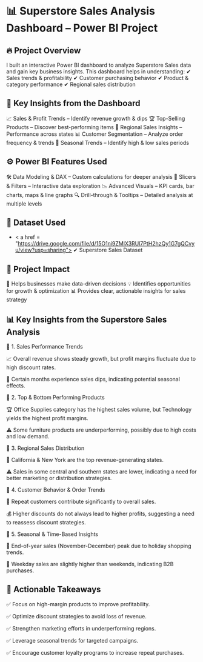 
# 📊 Superstore Sales Analysis Dashboard – Power BI Project
## 🔥 Project Overview
I built an interactive Power BI dashboard to analyze Superstore Sales data and gain key business insights. This dashboard helps in understanding:
✔ Sales trends & profitability
✔ Customer purchasing behavior
✔ Product & category performance
✔ Regional sales distribution

## 🔎 Key Insights from the Dashboard
📈 Sales & Profit Trends – Identify revenue growth & dips
🏆 Top-Selling Products – Discover best-performing items
📍 Regional Sales Insights – Performance across states
📊 Customer Segmentation – Analyze order frequency & trends
📆 Seasonal Trends – Identify high & low sales periods

## ⚙ Power BI Features Used
🛠 Data Modeling & DAX – Custom calculations for deeper analysis
📌 Slicers & Filters – Interactive data exploration
📉 Advanced Visuals – KPI cards, bar charts, maps & line graphs
🔍 Drill-through & Tooltips – Detailed analysis at multiple levels

## 📂 Dataset Used
- < a href = "https://drive.google.com/file/d/15O1ni9ZMlX3RUl7PtH2hzQy1G7gQCvyu/view?usp=sharing"> ✔ Superstore Sales Dataset </a>

## 🎯 Project Impact
🚀 Helps businesses make data-driven decisions
💡 Identifies opportunities for growth & optimization
📊 Provides clear, actionable insights for sales strategy

## 📊 Key Insights from the Superstore Sales Analysis
🔹 1. Sales Performance Trends

📈 Overall revenue shows steady growth, but profit margins fluctuate due to high discount rates.

🔻 Certain months experience sales dips, indicating potential seasonal effects.

🔹 2. Top & Bottom Performing Products

🏆 Office Supplies category has the highest sales volume, but Technology yields the highest profit margins.

⚠ Some furniture products are underperforming, possibly due to high costs and low demand.

🔹 3. Regional Sales Distribution

📍 California & New York are the top revenue-generating states.

⚠ Sales in some central and southern states are lower, indicating a need for better marketing or distribution strategies.

🔹 4. Customer Behavior & Order Trends

👥 Repeat customers contribute significantly to overall sales.

💰 Higher discounts do not always lead to higher profits, suggesting a need to reassess discount strategies.

🔹 5. Seasonal & Time-Based Insights

📆 End-of-year sales (November-December) peak due to holiday shopping trends.

🛒 Weekday sales are slightly higher than weekends, indicating B2B purchases.

## 🎯 Actionable Takeaways
✅ Focus on high-margin products to improve profitability.

✅ Optimize discount strategies to avoid loss of revenue.

✅ Strengthen marketing efforts in underperforming regions.

✅ Leverage seasonal trends for targeted campaigns.

✅ Encourage customer loyalty programs to increase repeat purchases.

